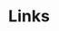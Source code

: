 ---
title: Links
description: Social media and helpful links 
permalink: /links/
hide: true
layout: page
---